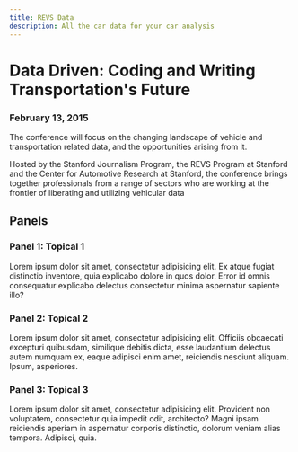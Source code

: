 ```yaml
---
title: REVS Data
description: All the car data for your car analysis
---
```



# Data Driven: Coding and Writing Transportation's Future

### February 13, 2015


The conference will focus on the changing landscape of vehicle and transportation related data, and the opportunities arising from it. 

Hosted by the Stanford Journalism Program, the REVS Program at Stanford and the Center for Automotive Research at Stanford, the conference brings together professionals from a range of sectors who are working at the frontier of liberating and utilizing vehicular data

## Panels


### Panel 1: Topical 1

Lorem ipsum dolor sit amet, consectetur adipisicing elit. Ex atque fugiat distinctio inventore, quia explicabo dolore in quos dolor. Error id omnis consequatur explicabo delectus consectetur minima aspernatur sapiente illo?

### Panel 2: Topical 2

Lorem ipsum dolor sit amet, consectetur adipisicing elit. Officiis obcaecati excepturi quibusdam, similique debitis dicta, esse laudantium delectus autem numquam ex, eaque adipisci enim amet, reiciendis nesciunt aliquam. Ipsum, asperiores.


### Panel 3: Topical 3

Lorem ipsum dolor sit amet, consectetur adipisicing elit. Provident non voluptatem, consectetur quia impedit odit, architecto? Magni ipsam reiciendis aperiam in aspernatur corporis distinctio, dolorum veniam alias tempora. Adipisci, quia.
